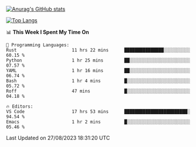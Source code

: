 [![Anurag's GitHub stats](https://github-readme-stats.vercel.app/api?username=wugouzi&count_private=true)](https://github.com/anuraghazra/github-readme-stats)

[![Top Langs](https://github-readme-stats.vercel.app/api/top-langs/?username=wugouzi&layout=compact&count_private=true&hide=html)](https://github.com/anuraghazra/github-readme-stats)

<!--START_SECTION:waka-->
📊 **This Week I Spent My Time On** 

```text
💬 Programming Languages: 
Rust                     11 hrs 22 mins      ███████████████░░░░░░░░░░   60.15 % 
Python                   1 hr 25 mins        ██░░░░░░░░░░░░░░░░░░░░░░░   07.57 % 
YAML                     1 hr 16 mins        ██░░░░░░░░░░░░░░░░░░░░░░░   06.74 % 
Bash                     1 hr 4 mins         █░░░░░░░░░░░░░░░░░░░░░░░░   05.72 % 
Roff                     47 mins             █░░░░░░░░░░░░░░░░░░░░░░░░   04.18 % 

🔥 Editors: 
VS Code                  17 hrs 53 mins      ████████████████████████░   94.54 % 
Emacs                    1 hr 2 mins         █░░░░░░░░░░░░░░░░░░░░░░░░   05.46 % 
```


 Last Updated on 27/08/2023 18:31:20 UTC
<!--END_SECTION:waka-->

<!--
**wugouzi/wugouzi** is a ✨ _special_ ✨ repository because its `README.md` (this file) appears on your GitHub profile.

Here are some ideas to get you started:

- 🔭 I’m currently working on ...
- 🌱 I’m currently learning ...
- 👯 I’m looking to collaborate on ...
- 🤔 I’m looking for help with ...
- 💬 Ask me about ...
- 📫 How to reach me: ...
- 😄 Pronouns: ...
- ⚡ Fun fact: ...
-->
